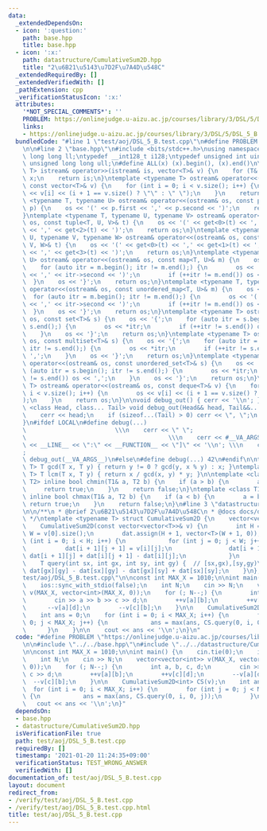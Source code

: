 ```yaml
---
data:
  _extendedDependsOn:
  - icon: ':question:'
    path: base.hpp
    title: base.hpp
  - icon: ':x:'
    path: datastructure/CumulativeSum2D.hpp
    title: "2\u6B21\u5143\u7D2F\u7A4D\u548C"
  _extendedRequiredBy: []
  _extendedVerifiedWith: []
  _pathExtension: cpp
  _verificationStatusIcon: ':x:'
  attributes:
    '*NOT_SPECIAL_COMMENTS*': ''
    PROBLEM: https://onlinejudge.u-aizu.ac.jp/courses/library/3/DSL/5/DSL_5_B
    links:
    - https://onlinejudge.u-aizu.ac.jp/courses/library/3/DSL/5/DSL_5_B
  bundledCode: "#line 1 \"test/aoj/DSL_5_B.test.cpp\"\n#define PROBLEM \"https://onlinejudge.u-aizu.ac.jp/courses/library/3/DSL/5/DSL_5_B\"\
    \n\n#line 2 \"base.hpp\"\n#include <bits/stdc++.h>\nusing namespace std;\ntypedef\
    \ long long ll;\ntypedef __int128_t i128;\ntypedef unsigned int uint;\ntypedef\
    \ unsigned long long ull;\n#define ALL(x) (x).begin(), (x).end()\n\ntemplate <typename\
    \ T> istream& operator>>(istream& is, vector<T>& v) {\n    for (T& x : v) is >>\
    \ x;\n    return is;\n}\ntemplate <typename T> ostream& operator<<(ostream& os,\
    \ const vector<T>& v) {\n    for (int i = 0; i < v.size(); i++) {\n        os\
    \ << v[i] << (i + 1 == v.size() ? \"\" : \" \");\n    }\n    return os;\n}\ntemplate\
    \ <typename T, typename U> ostream& operator<<(ostream& os, const pair<T, U>&\
    \ p) {\n    os << '(' << p.first << ',' << p.second << ')';\n    return os;\n\
    }\ntemplate <typename T, typename U, typename V> ostream& operator<<(ostream&\
    \ os, const tuple<T, U, V>& t) {\n    os << '(' << get<0>(t) << ',' << get<1>(t)\
    \ << ',' << get<2>(t) << ')';\n    return os;\n}\ntemplate <typename T, typename\
    \ U, typename V, typename W> ostream& operator<<(ostream& os, const tuple<T, U,\
    \ V, W>& t) {\n    os << '(' << get<0>(t) << ',' << get<1>(t) << ',' << get<2>(t)\
    \ << ',' << get<3>(t) << ')';\n    return os;\n}\ntemplate <typename T, typename\
    \ U> ostream& operator<<(ostream& os, const map<T, U>& m) {\n    os << '{';\n\
    \    for (auto itr = m.begin(); itr != m.end();) {\n        os << '(' << itr->first\
    \ << ',' << itr->second << ')';\n        if (++itr != m.end()) os << ',';\n  \
    \  }\n    os << '}';\n    return os;\n}\ntemplate <typename T, typename U> ostream&\
    \ operator<<(ostream& os, const unordered_map<T, U>& m) {\n    os << '{';\n  \
    \  for (auto itr = m.begin(); itr != m.end();) {\n        os << '(' << itr->first\
    \ << ',' << itr->second << ')';\n        if (++itr != m.end()) os << ',';\n  \
    \  }\n    os << '}';\n    return os;\n}\ntemplate <typename T> ostream& operator<<(ostream&\
    \ os, const set<T>& s) {\n    os << '{';\n    for (auto itr = s.begin(); itr !=\
    \ s.end();) {\n        os << *itr;\n        if (++itr != s.end()) os << ',';\n\
    \    }\n    os << '}';\n    return os;\n}\ntemplate <typename T> ostream& operator<<(ostream&\
    \ os, const multiset<T>& s) {\n    os << '{';\n    for (auto itr = s.begin();\
    \ itr != s.end();) {\n        os << *itr;\n        if (++itr != s.end()) os <<\
    \ ',';\n    }\n    os << '}';\n    return os;\n}\ntemplate <typename T> ostream&\
    \ operator<<(ostream& os, const unordered_set<T>& s) {\n    os << '{';\n    for\
    \ (auto itr = s.begin(); itr != s.end();) {\n        os << *itr;\n        if (++itr\
    \ != s.end()) os << ',';\n    }\n    os << '}';\n    return os;\n}\ntemplate <typename\
    \ T> ostream& operator<<(ostream& os, const deque<T>& v) {\n    for (int i = 0;\
    \ i < v.size(); i++) {\n        os << v[i] << (i + 1 == v.size() ? \"\" : \" \"\
    );\n    }\n    return os;\n}\n\nvoid debug_out() { cerr << '\\n'; }\ntemplate\
    \ <class Head, class... Tail> void debug_out(Head&& head, Tail&&... tail) {\n\
    \    cerr << head;\n    if (sizeof...(Tail) > 0) cerr << \", \";\n    debug_out(move(tail)...);\n\
    }\n#ifdef LOCAL\n#define debug(...)                                          \
    \                         \\\n    cerr << \" \";                             \
    \                                        \\\n    cerr << #__VA_ARGS__ << \" :[\"\
    \ << __LINE__ << \":\" << __FUNCTION__ << \"]\" << '\\n'; \\\n    cerr << \" \"\
    ;                                                                     \\\n   \
    \ debug_out(__VA_ARGS__)\n#else\n#define debug(...) 42\n#endif\n\ntemplate <typename\
    \ T> T gcd(T x, T y) { return y != 0 ? gcd(y, x % y) : x; }\ntemplate <typename\
    \ T> T lcm(T x, T y) { return x / gcd(x, y) * y; }\n\ntemplate <class T1, class\
    \ T2> inline bool chmin(T1& a, T2 b) {\n    if (a > b) {\n        a = b;\n   \
    \     return true;\n    }\n    return false;\n}\ntemplate <class T1, class T2>\
    \ inline bool chmax(T1& a, T2 b) {\n    if (a < b) {\n        a = b;\n       \
    \ return true;\n    }\n    return false;\n}\n#line 3 \"datastructure/CumulativeSum2D.hpp\"\
    \n\n/**\n * @brief 2\u6B21\u5143\u7D2F\u7A4D\u548C\n * @docs docs/datastructure/CumulativeSum2D.md\n\
    \ */\ntemplate <typename T> struct CumulativeSum2D {\n    vector<vector<T>> dat;\n\
    \    CumulativeSum2D(const vector<vector<T>>& v) {\n        int H = v.size(),\
    \ W = v[0].size();\n        dat.assign(H + 1, vector<T>(W + 1, 0));\n        for\
    \ (int i = 0; i < H; i++) {\n            for (int j = 0; j < W; j++) {\n     \
    \           dat[i + 1][j + 1] = v[i][j];\n                dat[i + 1][j + 1] +=\
    \ dat[i + 1][j] + dat[i][j + 1] - dat[i][j];\n            }\n        }\n    }\n\
    \    T query(int sx, int gx, int sy, int gy) {  // [sx,gx),[sy,gy)\n        return\
    \ dat[gx][gy] - dat[sx][gy] - dat[gx][sy] + dat[sx][sy];\n    }\n};\n#line 5 \"\
    test/aoj/DSL_5_B.test.cpp\"\n\nconst int MAX_X = 1010;\n\nint main() {\n    cin.tie(0);\n\
    \    ios::sync_with_stdio(false);\n    int N;\n    cin >> N;\n    vector<vector<int>>\
    \ v(MAX_X, vector<int>(MAX_X, 0));\n    for (; N--;) {\n        int a, b, c, d;\n\
    \        cin >> a >> b >> c >> d;\n        ++v[a][b];\n        ++v[c][d];\n  \
    \      --v[a][d];\n        --v[c][b];\n    }\n\n    CumulativeSum2D<int> CS(v);\n\
    \    int ans = 0;\n    for (int i = 0; i < MAX_X; i++) {\n        for (int j =\
    \ 0; j < MAX_X; j++) {\n            ans = max(ans, CS.query(0, i, 0, j));\n  \
    \      }\n    }\n\n    cout << ans << '\\n';\n}\n"
  code: "#define PROBLEM \"https://onlinejudge.u-aizu.ac.jp/courses/library/3/DSL/5/DSL_5_B\"\
    \n\n#include \"../../base.hpp\"\n#include \"../../datastructure/CumulativeSum2D.hpp\"\
    \n\nconst int MAX_X = 1010;\n\nint main() {\n    cin.tie(0);\n    ios::sync_with_stdio(false);\n\
    \    int N;\n    cin >> N;\n    vector<vector<int>> v(MAX_X, vector<int>(MAX_X,\
    \ 0));\n    for (; N--;) {\n        int a, b, c, d;\n        cin >> a >> b >>\
    \ c >> d;\n        ++v[a][b];\n        ++v[c][d];\n        --v[a][d];\n      \
    \  --v[c][b];\n    }\n\n    CumulativeSum2D<int> CS(v);\n    int ans = 0;\n  \
    \  for (int i = 0; i < MAX_X; i++) {\n        for (int j = 0; j < MAX_X; j++)\
    \ {\n            ans = max(ans, CS.query(0, i, 0, j));\n        }\n    }\n\n \
    \   cout << ans << '\\n';\n}"
  dependsOn:
  - base.hpp
  - datastructure/CumulativeSum2D.hpp
  isVerificationFile: true
  path: test/aoj/DSL_5_B.test.cpp
  requiredBy: []
  timestamp: '2021-01-20 11:24:35+09:00'
  verificationStatus: TEST_WRONG_ANSWER
  verifiedWith: []
documentation_of: test/aoj/DSL_5_B.test.cpp
layout: document
redirect_from:
- /verify/test/aoj/DSL_5_B.test.cpp
- /verify/test/aoj/DSL_5_B.test.cpp.html
title: test/aoj/DSL_5_B.test.cpp
---
```

